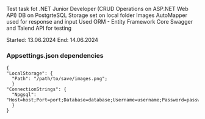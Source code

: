 Test task fot .NET Junior Developer (CRUD Operations on ASP.NET Web API)
DB on PostgrteSQL
Storage set on local folder Images
AutoMapper used for response and input
Used ORM - Entity Framework Core
Swagger and Talend API for testing

Started: 13.06.2024
End: 14.06.2024
### Appsettings.json dependencies ###
```
{
"LocalStorage": {
  "Path": "/path/to/save/images.png";
  }
"ConnectionStrings": {
  "Npgsql": "Host=host;Port=port;Database=database;Username=username;Password=password";
  }
}
```
